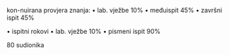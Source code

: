 kon-nuirana provjera znanja:
• lab. vježbe 10%
• međuispit 45%
• završni ispit 45%

• ispitni rokovi
• lab. vježbe 10%
• pismeni ispit 90%

80 sudionika